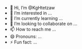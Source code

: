 - 👋 Hi, I’m @KgHtetzaw
- 👀 I’m interested in ...
- 🌱 I’m currently learning ...
- 💞️ I’m looking to collaborate on ...
- 📫 How to reach me ...
- 😄 Pronouns: ...
- ⚡ Fun fact: ...

<!---
KgHtetzaw/KgHtetzaw is a ✨ special ✨ repository because its `README.md` (this file) appears on your GitHub profile.
You can click the Preview link to take a look at your changes.
--->
